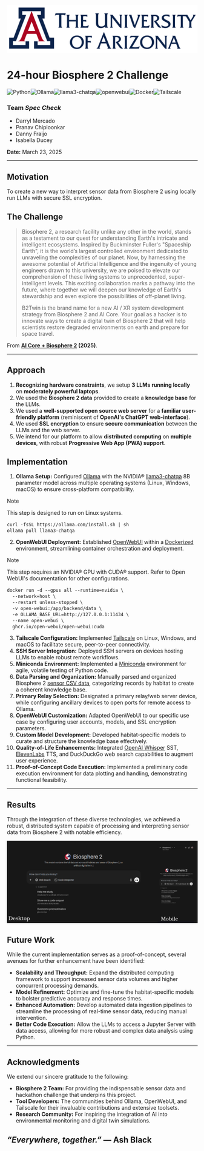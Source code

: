 ![banner](/src/ua_banner.png)

# 24-hour Biosphere 2 Challenge

<img alt="Python" src="https://img.shields.io/badge/Python-3.11.11-3776ab?logo=python"><img alt="Ollama" src="https://img.shields.io/badge/-Ollama v0.6.2-000000?style=flat&logo=ollama&logoColor=white"><img alt="llama3-chatqa" src="https://img.shields.io/badge/-llama3 chatqa-ffffff?style=flat&logo=nvidia&logoColor=green"><img alt="openwebui" src="https://img.shields.io/badge/-OpenWebUI-000000?style=flat&logo=github&logoColor=white"><img alt="Docker" src="https://img.shields.io/badge/-Docker-1D63ED?style=flat&logo=docker&logoColor=white"><img alt="Tailscale" src="https://img.shields.io/badge/-Tailscale-000000?style=flat&logo=tailscale&logoColor=white">

### Team *Spec Check*
- Darryl Mercado
- Pranav Chiploonkar
- Danny Fraijo
- Isabella Ducey

**Date:** March 23, 2025

---

## Motivation
To create a new way to interpret sensor data from Biosphere 2 using locally run LLMs with secure SSL encryption.

## The Challenge
> Biosphere 2, a research facility unlike any other in the world, stands as a testament to our quest for understanding Earth's intricate and intelligent ecosystems. Inspired by Buckminster Fuller's "Spaceship Earth", it is the world’s largest controlled environment dedicated to unraveling the complexities of our planet. Now, by harnessing the awesome potential of Artificial Intelligence and the ingenuity of young engineers drawn to this university, we are poised to elevate our comprehension of these living systems to unprecedented, super-intelligent levels. This exciting collaboration marks a pathway into the future, where together we will deepen our knowledge of Earth's stewardship and even explore the possibilities of off-planet living.
>
> B2Twin is the brand name for a new AI / XR system development strategy from Biosphere 2 and AI Core. Your goal as a hacker is to innovate ways to create a digital twin of Biosphere 2 that will help scientists restore degraded environments on earth and prepare for space travel.

From **[AI Core + Biosphere 2](https://github.com/AI-Core-Biosphere-2) (2025)**.

---

## Approach
1. **Recognizing hardware constraints**, we setup **3 LLMs running locally** on **moderately powerful laptops**.
2. We used the **Biosphere 2 data** provided to create a **knowledge base** for the LLMs.
3. We used a **well-supported open source web server** for a **familiar user-friendly platform** (reminiscent of **OpenAI's ChatGPT web-interface**).
4. We used **SSL encryption** to ensure **secure communication** between the LLMs and the web server.
5. We intend for our platform to allow **distributed computing** on **multiple devices**, with robust **Progressive Web App (PWA) support**.

## Implementation
1. **Ollama Setup:** Configured [Ollama](https://ollama.com/) with the NVIDIA® [llama3-chatqa](https://ollama.com/library/llama3-chatqa) 8B parameter model across multiple operating systems (Linux, Windows, macOS) to ensure cross-platform compatibility.
> [!NOTE]
> This step is designed to run on Linux systems.
```
curl -fsSL https://ollama.com/install.sh | sh
ollama pull llama3-chatqa
```
2. **OpenWebUI Deployment:** Established [OpenWebUI](https://github.com/open-webui/open-webui) within a [Dockerized](https://www.docker.com/) environment, streamlining container orchestration and deployment.
> [!NOTE]
> This step requires an NVIDIA® GPU with CUDA® support. Refer to Open WebUI's documentation for other configurations.
```
docker run -d --gpus all --runtime=nvidia \
  --network=host \
  --restart unless-stopped \
  -v open-webui:/app/backend/data \
  -e OLLAMA_BASE_URL=http://127.0.0.1:11434 \
  --name open-webui \
  ghcr.io/open-webui/open-webui:cuda
```
3. **Tailscale Configuration:** Implemented [Tailscale](https://tailscale.com/) on Linux, Windows, and macOS to facilitate secure, peer-to-peer connectivity.
4. **SSH Server Integration:** Deployed SSH servers on devices hosting LLMs to enable robust remote workflows.
5. **Miniconda Environment:** Implemented a [Miniconda](https://www.anaconda.com/docs/getting-started/miniconda/main) environment for agile, volatile testing of Python code.
6. **Data Parsing and Organization:** Manually parsed and organized Biosphere 2 [sensor CSV data](https://biosphere2.org/research/systems-data), categorizing records by habitat to create a coherent knowledge base.
7. **Primary Relay Selection:** Designated a primary relay/web server device, while configuring ancillary devices to open ports for remote access to Ollama.
8. **OpenWebUI Customization:** Adapted OpenWebUI to our specific use case by configuring user accounts, models, and SSL encryption parameters.
9. **Custom Model Development:** Developed habitat-specific models to curate and structure the knowledge base effectively.
10. **Quality-of-Life Enhancements:** Integrated [OpenAI Whisper](https://github.com/openai/whisper) SST, [ElevenLabs](https://elevenlabs.io/) TTS, and DuckDuckGo web search capabilities to augment user experience.
11. **Proof-of-Concept Code Execution:** Implemented a preliminary code execution environment for data plotting and handling, demonstrating functional feasibility.

---

## Results

Through the integration of these diverse technologies, we achieved a robust, distributed system capable of processing and interpreting sensor data from Biosphere 2 with notable efficiency.

![screenshots](/src/screenshots.png)

## Future Work
While the current implementation serves as a proof-of-concept, several avenues for further enhancement have been identified:

- **Scalability and Throughput:** Expand the distributed computing framework to support increased sensor data volumes and higher concurrent processing demands.
- **Model Refinement:** Optimize and fine-tune the habitat-specific models to bolster predictive accuracy and response times.
- **Enhanced Automation:** Develop automated data ingestion pipelines to streamline the processing of real-time sensor data, reducing manual intervention.
- **Better Code Execution:** Allow the LLMs to access a Jupyter Server with data access, allowing for more robust and complex data analysis using Python.

---

## Acknowledgments
We extend our sincere gratitude to the following:
- **Biosphere 2 Team:** For providing the indispensable sensor data and hackathon challenge that underpins this project.
- **Tool Developers:** The communities behind Ollama, OpenWebUI, and Tailscale for their invaluable contributions and extensive toolsets.
- **Research Community:** For inspiring the integration of AI into environmental monitoring and digital twin simulations.

## *“Everywhere, together.”* — Ash Black
